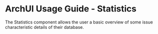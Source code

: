 # ArchUI Usage Guide - Statistics

The Statistics component allows the user a basic overview of some issue characteristic details of their database.